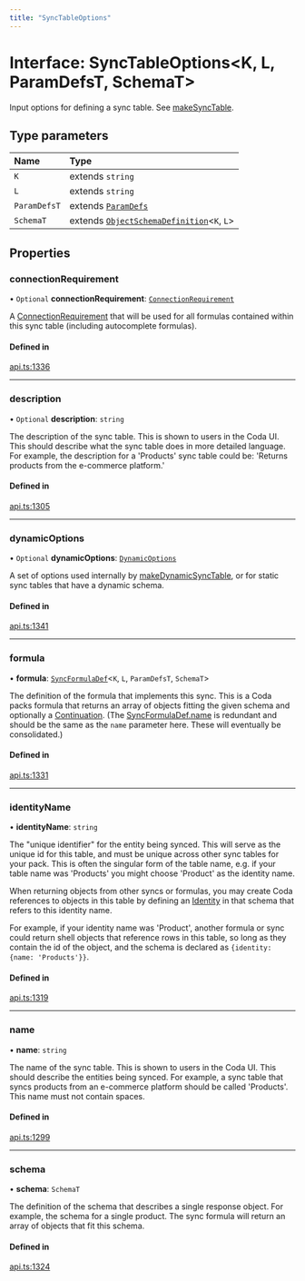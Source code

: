 ```yaml
---
title: "SyncTableOptions"
---
```

# Interface: SyncTableOptions<K, L, ParamDefsT, SchemaT\>

Input options for defining a sync table. See [makeSyncTable](../functions/makeSyncTable.md).

## Type parameters

| Name | Type |
| :------ | :------ |
| `K` | extends `string` |
| `L` | extends `string` |
| `ParamDefsT` | extends [`ParamDefs`](../types/ParamDefs.md) |
| `SchemaT` | extends [`ObjectSchemaDefinition`](ObjectSchemaDefinition.md)<`K`, `L`\> |

## Properties

### connectionRequirement

• `Optional` **connectionRequirement**: [`ConnectionRequirement`](../enums/ConnectionRequirement.md)

A [ConnectionRequirement](../enums/ConnectionRequirement.md) that will be used for all formulas contained within
this sync table (including autocomplete formulas).

#### Defined in

[api.ts:1336](https://github.com/coda/packs-sdk/blob/main/api.ts#L1336)

___

### description

• `Optional` **description**: `string`

The description of the sync table. This is shown to users in the Coda UI.
This should describe what the sync table does in more detailed language. For example, the
description for a 'Products' sync table could be: 'Returns products from the e-commerce platform.'

#### Defined in

[api.ts:1305](https://github.com/coda/packs-sdk/blob/main/api.ts#L1305)

___

### dynamicOptions

• `Optional` **dynamicOptions**: [`DynamicOptions`](DynamicOptions.md)

A set of options used internally by [makeDynamicSyncTable](../functions/makeDynamicSyncTable.md), or for static
sync tables that have a dynamic schema.

#### Defined in

[api.ts:1341](https://github.com/coda/packs-sdk/blob/main/api.ts#L1341)

___

### formula

• **formula**: [`SyncFormulaDef`](SyncFormulaDef.md)<`K`, `L`, `ParamDefsT`, `SchemaT`\>

The definition of the formula that implements this sync. This is a Coda packs formula
that returns an array of objects fitting the given schema and optionally a [Continuation](Continuation.md).
(The [SyncFormulaDef.name](SyncFormulaDef.md#name) is redundant and should be the same as the `name` parameter here.
These will eventually be consolidated.)

#### Defined in

[api.ts:1331](https://github.com/coda/packs-sdk/blob/main/api.ts#L1331)

___

### identityName

• **identityName**: `string`

The "unique identifier" for the entity being synced. This will serve as the unique id for this
table, and must be unique across other sync tables for your pack. This is often the singular
form of the table name, e.g. if your table name was 'Products' you might choose 'Product'
as the identity name.

When returning objects from other syncs or formulas, you may create Coda references to objects
in this table by defining an [Identity](Identity.md) in that schema that refers to this identity name.

For example, if your identity name was 'Product', another formula or sync could return
shell objects that reference rows in this table, so long as they contain the id
of the object, and the schema is declared as `{identity: {name: 'Products'}}`.

#### Defined in

[api.ts:1319](https://github.com/coda/packs-sdk/blob/main/api.ts#L1319)

___

### name

• **name**: `string`

The name of the sync table. This is shown to users in the Coda UI.
This should describe the entities being synced. For example, a sync table that syncs products
from an e-commerce platform should be called 'Products'. This name must not contain spaces.

#### Defined in

[api.ts:1299](https://github.com/coda/packs-sdk/blob/main/api.ts#L1299)

___

### schema

• **schema**: `SchemaT`

The definition of the schema that describes a single response object. For example, the
schema for a single product. The sync formula will return an array of objects that fit this schema.

#### Defined in

[api.ts:1324](https://github.com/coda/packs-sdk/blob/main/api.ts#L1324)
